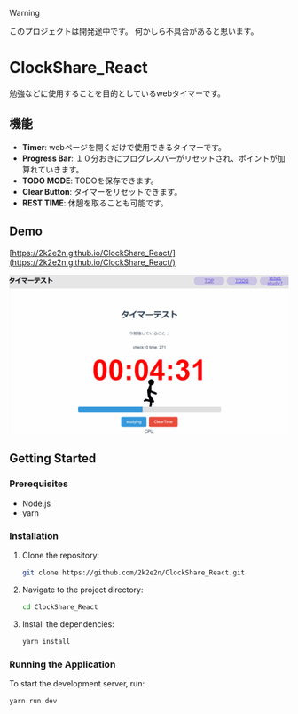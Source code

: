 > [!WARNING]
> このプロジェクトは開発途中です。
> 何かしら不具合があると思います。

# ClockShare_React

勉強などに使用することを目的としているwebタイマーです。

## 機能

- **Timer**: webページを開くだけで使用できるタイマーです。
- **Progress Bar**: １０分おきにプログレスバーがリセットされ、ポイントが加算れていきます。
- **TODO MODE**: TODOを保存できます。
- **Clear Button**: タイマーをリセットできます。
- **REST TIME**: 休憩を取ることも可能です。

## Demo

[https://2k2e2n.github.io/ClockShare_React/](https://2k2e2n.github.io/ClockShare_React/)

![リンク名](./assets/Readme/Demo.gif)
## Getting Started

### Prerequisites

- Node.js
- yarn

### Installation

1. Clone the repository:

    ```bash
    git clone https://github.com/2k2e2n/ClockShare_React.git
    ```

2. Navigate to the project directory:

    ```bash
    cd ClockShare_React
    ```

3. Install the dependencies:


    ```bash
    yarn install
    ```

### Running the Application

To start the development server, run:

```bash
yarn run dev
```
